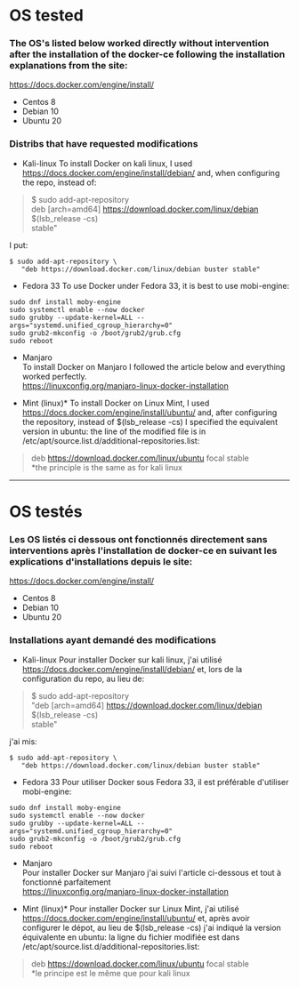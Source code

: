 # OS tested

### The OS's listed below worked directly without intervention after the installation of the docker-ce following the installation explanations from the site:  
https://docs.docker.com/engine/install/   

* Centos 8
* Debian 10
* Ubuntu 20

### Distribs that have requested modifications

* Kali-linux
To install Docker on kali linux, I used https://docs.docker.com/engine/install/debian/ and, when configuring the repo, instead of:
>$ sudo add-apt-repository \
> deb [arch=amd64] https://download.docker.com/linux/debian \
> $(lsb_release -cs) \
> stable"

I put:
```
$ sudo add-apt-repository \
   "deb https://download.docker.com/linux/debian buster stable"
```


* Fedora 33
To use Docker under Fedora 33, it is best to use mobi-engine:
```
sudo dnf install moby-engine  
sudo systemctl enable --now docker  
sudo grubby --update-kernel=ALL --args="systemd.unified_cgroup_hierarchy=0"  
sudo grub2-mkconfig -o /boot/grub2/grub.cfg  
sudo reboot
```


* Manjaro  
To install Docker on Manjaro I followed the article below and everything worked perfectly.  
https://linuxconfig.org/manjaro-linux-docker-installation


* Mint (linux)*
To install Docker on Linux Mint, I used https://docs.docker.com/engine/install/ubuntu/ and, after configuring the repository, instead of $(lsb_release -cs) I specified the equivalent version in ubuntu:
the line of the modified file is in /etc/apt/source.list.d/additional-repositories.list:
>  deb https://download.docker.com/linux/ubuntu focal stable  
\*the principle is the same as for kali linux


---

# OS testés

### Les OS listés ci dessous ont fonctionnés directement sans interventions après l'installation de docker-ce en suivant les explications d'installations depuis le site:  
https://docs.docker.com/engine/install/  

* Centos 8
* Debian 10
* Ubuntu 20

### Installations ayant demandé des modifications

* Kali-linux
Pour installer Docker sur kali linux, j'ai utilisé https://docs.docker.com/engine/install/debian/ et, lors de la configuration du repo, au lieu de:
>$ sudo add-apt-repository \
>   "deb [arch=amd64] https://download.docker.com/linux/debian \
>   $(lsb_release -cs) \
>   stable"

j'ai mis:
```
$ sudo add-apt-repository \
   "deb https://download.docker.com/linux/debian buster stable"
```


* Fedora 33
Pour utiliser Docker sous Fedora 33, il est préférable d'utiliser mobi-engine:
```
sudo dnf install moby-engine  
sudo systemctl enable --now docker  
sudo grubby --update-kernel=ALL --args="systemd.unified_cgroup_hierarchy=0"  
sudo grub2-mkconfig -o /boot/grub2/grub.cfg  
sudo reboot
```


* Manjaro  
Pour installer Docker sur Manjaro j'ai suivi l'article ci-dessous et tout à fonctionné parfaitement  
https://linuxconfig.org/manjaro-linux-docker-installation


* Mint (linux)*
Pour installer Docker sur Linux Mint, j'ai utilisé https://docs.docker.com/engine/install/ubuntu/ et, après avoir configurer le dépot, au lieu de $(lsb_release -cs) j'ai indiqué la version équivalente en ubuntu:
la ligne du fichier modifiée est dans /etc/apt/source.list.d/additional-repositories.list:
>  deb https://download.docker.com/linux/ubuntu focal stable  
\*le principe est le même que pour kali linux


